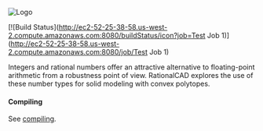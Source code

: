 ![Logo](http://freemancw.com/junk/rcad-logo-2.png)

[![Build Status](http://ec2-52-25-38-58.us-west-2.compute.amazonaws.com:8080/buildStatus/icon?job=Test Job 1)](http://ec2-52-25-38-58.us-west-2.compute.amazonaws.com:8080/job/Test Job 1)

Integers and rational numbers offer an attractive alternative to floating-point arithmetic from a robustness point of view. RationalCAD explores the use of these number types for solid modeling with convex polytopes.

#### Compiling ####

See [compiling](https://github.com/freemancw/rationalcad/wiki/compiling).

